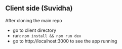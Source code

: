 ## Client side (Suvidha)
After cloning the main repo<br>
- go to client directory<br>
- run: ```npm install && npm run dev``` <br>
- go to http://localhost:3000 to see the app running